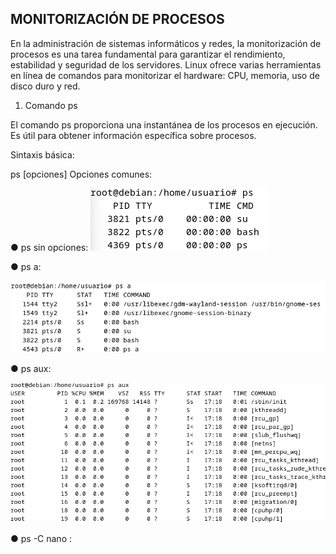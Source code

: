 ## MONITORIZACIÓN DE PROCESOS

En la administración de sistemas informáticos y redes, la monitorización
de procesos es una tarea fundamental para garantizar el rendimiento,
estabilidad y seguridad de los servidores. Linux ofrece varias
herramientas en línea de comandos para monitorizar el hardware: CPU,
memoria, uso de disco duro y red.

1. Comando ps
   
El comando ps proporciona una instantánea de los procesos en
ejecución. Es útil para obtener información específica sobre
procesos.

Sintaxis básica:

ps [opciones]
Opciones comunes:

● ps sin opciones:
![ps](img/ps_sin_opciones.png)

● ps a:

![ps_a](img/ps_a.png)

● ps aux:

![ps_aux](img/ps_aux.png)

● ps -C nano <nombre>: 
